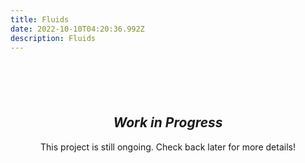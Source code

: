 ```yaml
---
title: Fluids
date: 2022-10-10T04:20:36.992Z
description: Fluids
---
```


<div style="text-align: center; margin: 100px 0;">
<h2><i>Work in Progress</i></h2>

This project is still ongoing. Check back later for more details!
</div>